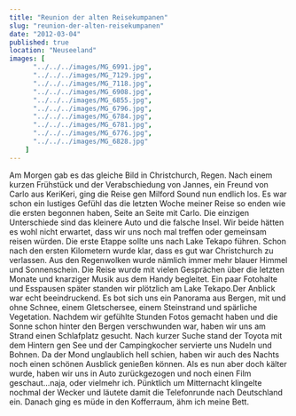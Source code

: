 ```yaml
---
title: "Reunion der alten Reisekumpanen"
slug: "reunion-der-alten-reisekumpanen"
date: "2012-03-04"
published: true
location: "Neuseeland"
images: [
      "../../../images/MG_6991.jpg",
      "../../../images/MG_7129.jpg",
      "../../../images/MG_7118.jpg",
      "../../../images/MG_6908.jpg",
      "../../../images/MG_6855.jpg",
      "../../../images/MG_6796.jpg",
      "../../../images/MG_6784.jpg",
      "../../../images/MG_6781.jpg",
      "../../../images/MG_6776.jpg",
      "../../../images/MG_6828.jpg"
    ]
---
```


Am Morgen gab es das gleiche Bild in Christchurch, Regen. Nach einem kurzen Frühstück und der Verabschiedung von Jannes, ein Freund von Carlo aus KeriKeri, ging die Reise gen Milford Sound nun endlich los. Es war schon ein lustiges Gefühl das die letzten Woche meiner Reise so enden wie die ersten begonnen haben, Seite an Seite mit Carlo. Die einzigen Unterschiede sind das kleinere Auto und die falsche Insel. Wir beide hätten es wohl nicht erwartet, dass wir uns noch mal treffen oder gemeinsam reisen würden.
Die erste Etappe sollte uns nach Lake Tekapo führen. Schon nach den ersten Kilometern wurde klar, dass es gut war Christchurch zu verlassen. Aus den Regenwolken wurde nämlich immer mehr blauer Himmel und Sonnenschein. Die Reise wurde mit vielen Gesprächen über die letzten Monate und knarziger Musik aus dem Handy begleitet. Ein paar Fotohalte und Esspausen später standen wir plötzlich am Lake Tekapo.Der Anblick war echt beeindruckend. Es bot sich uns ein Panorama aus Bergen, mit und ohne Schnee, einem Gletschersee, einem Steinstrand und spärliche Vegetation. Nachdem wir gefühlte Stunden Fotos gemacht haben und die Sonne schon hinter den Bergen verschwunden war, haben wir uns am Strand einen Schlafplatz gesucht. Nach kurzer Suche stand der Toyota mit dem Hintern gen See und der Campingkocher servierte uns Nudeln und Bohnen. Da der Mond unglaublich hell schien, haben wir auch des Nachts noch einen schönen Ausblick genießen können. Als es nun aber doch kälter wurde, haben wir uns in Auto zurückgezogen und noch einen Film geschaut...naja, oder vielmehr ich. Pünktlich um Mitternacht klingelte nochmal der Wecker und läutete damit die Telefonrunde nach Deutschland ein. Danach ging es müde in den Kofferraum, ähm ich meine Bett.